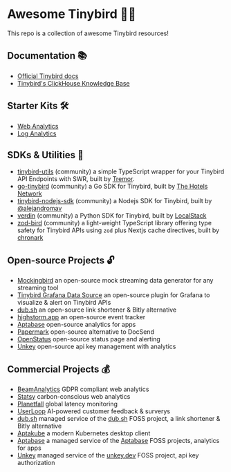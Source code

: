 # Awesome Tinybird 🐥✨

This repo is a collection of awesome Tinybird resources!

## Documentation 📚

- [Official Tinybird docs](https://tinybird.co/docs)
- [Tinybird's ClickHouse Knowledge Base](https://www.tinybird.co/clickhouse/knowledge-base)

## Starter Kits 🛠️

- [Web Analytics](https://github.com/tinybirdco/web-analytics-starter-kit)
- [Log Analytics](https://github.com/tinybirdco/log-analytics-starter-kit)

## SDKs & Utilities 🧰

- [tinybird-utils](https://github.com/tremorlabs/tinybird-utils) (community) a simple TypeScript wrapper for your Tinybird API Endpoints with SWR, built by [Tremor](https://www.tremor.so/).
- [go-tinybird](https://github.com/the-hotels-network/go-tinybird) (community) a Go SDK for Tinybird, built by [The Hotels Network](https://github.com/the-hotels-network)
- [tinybird-nodejs-sdk](https://github.com/alejandromav/tinybird-nodejs-sdk) (community) a Nodejs SDK for Tinybird, built by [@alejandromav](https://github.com/alejandromav/)
- [verdin](https://github.com/localstack/verdin) (community) a Python SDK for Tinybird, built by [LocalStack](https://github.com/localstack)
- [zod-bird](https://github.com/chronark/zod-bird) (community) a light-weight TypeScript library offering type safety for Tinybird APIs using `zod` plus Nextjs cache directives, built by [chronark](https://github.com/chronark/)

## Open-source Projects 🔓

- [Mockingbird](https://mockingbird.tinybird.co/) an open-source mock streaming data generator for any streaming tool
- [Tinybird Grafana Data Source](https://github.com/tinybirdco/grafana-tinybird-datasource) an open-source plugin for Grafana to visualize & alert on Tinybird APIs
- [dub.sh](https://github.com/steven-tey/dub) an open-source link shortener & Bitly alternative
- [highstorm.app](https://github.com/chronark/highstorm) an open-source event tracker
- [Aptabase](https://github.com/aptabase/aptabase) open-source analytics for apps
- [Papermark](https://github.com/mfts/papermark) open-source alternative to DocSend
- [OpenStatus](https://github.com/mxkaske/openstatus) open-source status page and alerting
- [Unkey](https://github.com/unkeyed/unkey) open-source api key management with analytics

## Commercial Projects 💰

- [BeamAnalytics](https://beamanalytics.io) GDPR compliant web analytics
- [Statsy](https://statsy.com/) carbon-conscious web analytics
- [Planetfall](https://planetfall.io/) global latency monitoring
- [UserLoop](https://userloop.io/) AI-powered customer feedback & surverys
- [dub.sh](https://dub.sh/) managed service of the [dub.sh](https://github.com/steven-tey/dub) FOSS project, a link shortener & Bitly alternative
- [Aptakube](https://aptakube.com/) a modern Kubernetes desktop client
- [Aptabase](https://aptabase.com/) a managed service of the [Aptabase](https://github.com/aptabase/aptabase) FOSS projects, analytics for apps
- [Unkey](https://unkey.dev) managed service of the [unkey.dev](https://github.com/unkeyed/unkey) FOSS project, api key authorization

